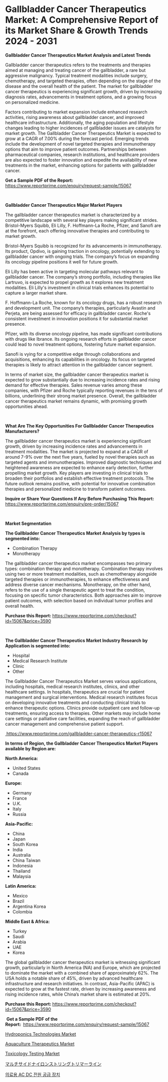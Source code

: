 <p><h1>Gallbladder Cancer Therapeutics Market: A Comprehensive Report of its Market Share & Growth Trends 2024 - 2031</h1></p><p><strong>Gallbladder Cancer Therapeutics Market Analysis and Latest Trends</strong></p>
<p><p>Gallbladder cancer therapeutics refers to the treatments and therapies aimed at managing and treating cancer of the gallbladder, a rare but aggressive malignancy. Typical treatment modalities include surgery, chemotherapy, and targeted therapies, often depending on the stage of the disease and the overall health of the patient. The market for gallbladder cancer therapeutics is experiencing significant growth, driven by increasing diagnosis rates, advancements in treatment options, and a growing focus on personalized medicine.</p><p>Factors contributing to market expansion include enhanced research activities, rising awareness about gallbladder cancer, and improved healthcare infrastructure. Additionally, the aging population and lifestyle changes leading to higher incidences of gallbladder issues are catalysts for market growth. The Gallbladder Cancer Therapeutics Market is expected to grow at a CAGR of 7.00% during the forecast period. Emerging trends include the development of novel targeted therapies and immunotherapy options that aim to improve patient outcomes. Partnerships between pharmaceutical companies, research institutions, and healthcare providers are also expected to foster innovation and expedite the availability of new treatments in the market, enhancing options for patients with gallbladder cancer.</p></p>
<p><strong>Get a Sample PDF of the Report:&nbsp;</strong> <a href="https://www.reportprime.com/enquiry/request-sample/15067">https://www.reportprime.com/enquiry/request-sample/15067</a></p>
<p>&nbsp;</p>
<p><strong>Gallbladder Cancer Therapeutics Major Market Players</strong></p>
<p><p>The gallbladder cancer therapeutics market is characterized by a competitive landscape with several key players making significant strides. Bristol-Myers Squibb, Eli Lilly, F. Hoffmann-La Roche, Pfizer, and Sanofi are at the forefront, each offering innovative therapies and contributing to market growth.</p><p>Bristol-Myers Squibb is recognized for its advancements in immunotherapy. Its product, Opdivo, is gaining traction in oncology, potentially extending to gallbladder cancer with ongoing trials. The company’s focus on expanding its oncology pipeline positions it well for future growth.</p><p>Eli Lilly has been active in targeting molecular pathways relevant to gallbladder cancer. The company’s strong portfolio, including therapies like Lartruvo, is expected to propel growth as it explores new treatment modalities. Eli Lilly's investment in clinical trials enhances its potential to capture a larger market share.</p><p>F. Hoffmann-La Roche, known for its oncology drugs, has a robust research and development unit. The company’s therapies, particularly Avastin and Perjeta, are being assessed for efficacy in gallbladder cancer. Roche's consistent investment in innovation positions it for substantial market presence.</p><p>Pfizer, with its diverse oncology pipeline, has made significant contributions with drugs like Ibrance. Its ongoing research efforts in gallbladder cancer could lead to novel treatment options, fostering future market expansion.</p><p>Sanofi is vying for a competitive edge through collaborations and acquisitions, enhancing its capabilities in oncology. Its focus on targeted therapies is likely to attract attention in the gallbladder cancer segment.</p><p>In terms of market size, the gallbladder cancer therapeutics market is expected to grow substantially due to increasing incidence rates and rising demand for effective therapies. Sales revenue varies among these companies, with Pfizer and Roche typically reporting revenues in the tens of billions, underlining their strong market presence. Overall, the gallbladder cancer therapeutics market remains dynamic, with promising growth opportunities ahead.</p></p>
<p>&nbsp;</p>
<p><strong>What Are The Key Opportunities For Gallbladder Cancer Therapeutics Manufacturers?</strong></p>
<p><p>The gallbladder cancer therapeutics market is experiencing significant growth, driven by increasing incidence rates and advancements in treatment modalities. The market is projected to expand at a CAGR of around 7-9% over the next five years, fueled by novel therapies such as targeted agents and immunotherapies. Improved diagnostic techniques and heightened awareness are expected to enhance early detection, further propelling market growth. Key players are investing in clinical trials to broaden their portfolios and establish effective treatment protocols. The future outlook remains positive, with potential for innovative combination therapies and personalized medicine to transform patient outcomes.</p></p>
<p><strong>Inquire or Share Your Questions If Any Before Purchasing This Report:</strong> <a href="https://www.reportprime.com/enquiry/pre-order/15067">https://www.reportprime.com/enquiry/pre-order/15067</a></p>
<p>&nbsp;</p>
<p><strong>Market Segmentation</strong></p>
<p><strong>The Gallbladder Cancer Therapeutics Market Analysis by types is segmented into:</strong></p>
<p><ul><li>Combination Therapy</li><li>Monotherapy</li></ul></p>
<p><p>The gallbladder cancer therapeutics market encompasses two primary types: combination therapy and monotherapy. Combination therapy involves using two or more treatment modalities, such as chemotherapy alongside targeted therapies or immunotherapies, to enhance effectiveness and address diverse cancer mechanisms. Monotherapy, on the other hand, refers to the use of a single therapeutic agent to treat the condition, focusing on specific tumor characteristics. Both approaches aim to improve patient outcomes, with selection based on individual tumor profiles and overall health.</p></p>
<p><strong>Purchase this Report:&nbsp;</strong><a href="https://www.reportprime.com/checkout?id=15067&price=3590">https://www.reportprime.com/checkout?id=15067&price=3590</a></p>
<p>&nbsp;</p>
<p><strong>The Gallbladder Cancer Therapeutics Market Industry Research by Application is segmented into:</strong></p>
<p><ul><li>Hospital</li><li>Medical Research Institute</li><li>Clinic</li><li>Other</li></ul></p>
<p><p>The Gallbladder Cancer Therapeutics Market serves various applications, including hospitals, medical research institutes, clinics, and other healthcare settings. In hospitals, therapeutics are crucial for patient management and surgical interventions. Medical research institutes focus on developing innovative treatments and conducting clinical trials to enhance therapeutic options. Clinics provide outpatient care and follow-up treatments, ensuring access to therapies. Other markets may include home care settings or palliative care facilities, expanding the reach of gallbladder cancer management and comprehensive patient support.</p></p>
<p><a href="https://www.reportprime.com/gallbladder-cancer-therapeutics-r15067">&nbsp;https://www.reportprime.com/gallbladder-cancer-therapeutics-r15067</a></p>
<p><strong>In terms of Region, the Gallbladder Cancer Therapeutics Market Players available by Region are:</strong></p>
<p>
    <p> <strong> North America: </strong>
        <ul>
            <li>United States</li>
            <li>Canada</li>
        </ul>
        </p> 
    <p> <strong> Europe: </strong>
        <ul>
            <li>Germany</li>
            <li>France</li>
            <li>U.K.</li>
            <li>Italy</li>
            <li>Russia</li>
        </ul>
        </p> 
    <p> <strong> Asia-Pacific: </strong>
        <ul>
            <li>China</li>
            <li>Japan</li>
            <li>South Korea</li>
            <li>India</li>
            <li>Australia</li>
            <li>China Taiwan</li>
            <li>Indonesia</li>
            <li>Thailand</li>
            <li>Malaysia</li>
        </ul>
        </p> 
    <p> <strong> Latin America: </strong>
        <ul>
            <li>Mexico</li>
            <li>Brazil</li>
            <li>Argentina Korea</li>
            <li>Colombia</li>
        </ul>
        </p> 
    <p> <strong> Middle East & Africa: </strong>
        <ul>
            <li>Turkey</li>
            <li>Saudi</li>
            <li>Arabia</li>
            <li>UAE</li>
            <li>Korea</li>
        </ul>
    </p>
    </p>
<p><p>The global gallbladder cancer therapeutics market is witnessing significant growth, particularly in North America (NA) and Europe, which are projected to dominate the market with a combined share of approximately 62%. The USA holds a notable share of 45%, driven by advanced healthcare infrastructure and research initiatives. In contrast, Asia-Pacific (APAC) is expected to grow at the fastest rate, driven by increasing awareness and rising incidence rates, while China’s market share is estimated at 20%.</p></p>
<p><strong>Purchase this Report: </strong><a href="https://www.reportprime.com/checkout?id=15067&price=3590">https://www.reportprime.com/checkout?id=15067&price=3590</a></p>
<p>&nbsp;<strong>Get a Sample PDF of the Report:&nbsp;&nbsp;</strong><a href="https://www.reportprime.com/enquiry/request-sample/15067">https://www.reportprime.com/enquiry/request-sample/15067</a></p>
<p><strong></strong></p>
<p><p><a href="https://www.linkedin.com/pulse/in-depth-analysis-global-hydroponics-technologies-market-7o85c?trackingId=UH9ac4ukR%2F6FVVI1EEJdsA%3D%3D">Hydroponics Technologies Market</a></p><p><a href="https://issuu.com/reportprime-2/docs/aquaculture-therapeutics-market-siz_c62fd894b1aa07">Aquaculture Therapeutics Market</a></p><p><a href="https://www.linkedin.com/pulse/toxicology-testing-market-size-growing-cagr-128-report-covers-ws4wc?trackingId=r%2B%2BRBiITSVWqiKaJOiNSPQ%3D%3D">Toxicology Testing Market</a></p><p><a href="https://medium.com/@americahilario/multi-sided-nylon-string-trimmer-line-market-%E3%81%AF-%E3%82%B3%E3%82%B9%E3%83%88%E7%AE%A1%E7%90%86%E3%81%A8%E5%8A%B9%E7%8E%87%E5%90%91%E4%B8%8A%E3%82%92%E5%84%AA%E5%85%88%E3%81%97%E3%81%BE%E3%81%99-%E3%81%95%E3%82%89%E3%81%AB-%E5%A0%B1%E5%91%8A%E6%9B%B8%E3%81%AF%E5%B8%82%E5%A0%B4%E3%81%AE%E9%9C%80%E8%A6%81%E9%9D%A2%E3%81%A8%E4%BE%9B%E7%B5%A6%E9%9D%A2%E3%81%AE%E4%B8%A1%E6%96%B9%E3%82%92%E3%82%AB%E3%83%90%E3%83%BC%E3%81%97%E3%81%A6%E3%81%84%E3%81%BE%E3%81%99-211756e497f5?postPublishedType=initial">マルチサイドナイロンストリングトリマーライン</a></p><p><a href="https://medium.com/@rudyswaniafgwski56664/%EC%8B%9C%EC%9E%A5-%EC%98%88%EC%B8%A1-%EB%B3%80%ED%99%94-%EA%B8%80%EB%A1%9C%EB%B2%8C-%EC%9D%98%EB%A3%8C-ac-dc-%EC%A0%84%EC%9B%90-%EA%B3%B5%EA%B8%89%EC%9E%A5%EC%B9%98-%EC%8B%9C%EC%9E%A5-%EB%8F%99%ED%96%A5-%EB%B0%8F-%ED%96%A5%ED%9B%84-%ED%8A%B8%EB%A0%8C%EB%93%9C-2024-2031-f1a899efea7f">의료용 AC DC 전원 공급 장치</a></p></p>
